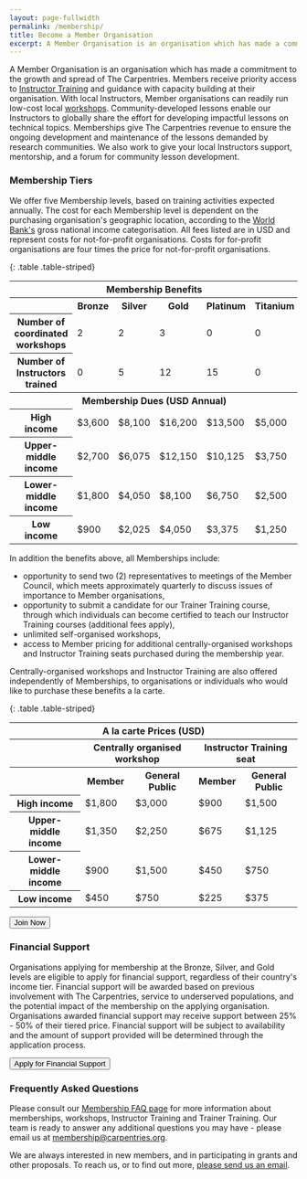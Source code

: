 ```yaml
---
layout: page-fullwidth
permalink: /membership/
title: Become a Member Organisation
excerpt: A Member Organisation is an organisation which has made a commitment to the growth and spread of The Carpentries
---
```


A Member Organisation is an organisation which has made a commitment to the growth and spread of The Carpentries. Members receive priority access to [Instructor Training](https://carpentries.github.io/instructor-training/) and guidance with capacity building at their organisation. With local Instructors, Member organisations can readily run low-cost local [workshops](/workshops/). Community-developed lessons enable our Instructors to globally share the effort for developing impactful lessons on technical topics. Memberships give The Carpentries revenue to ensure the ongoing development and maintenance of the lessons demanded by research communities. We also work to give your local Instructors support, mentorship, and a forum for community lesson development.

### Membership Tiers

We offer five Membership levels, based on training activities expected annually. The cost for each Membership level is dependent on the
purchasing organisation's geographic location, according to the
[World Bank's](https://datahelpdesk.worldbank.org/knowledgebase/articles/906519-world-bank-country-and-lending-groups) gross national income 
categorisation. All fees listed are in USD and represent costs for not-for-profit organisations. 
Costs for for-profit organisations are four times the price for not-for-profit organisations. 

{: .table .table-striped}  

<table>
  <tr>
    <th colspan=6>Membership Benefits</th>
  </tr>
  <tr>
    <th></th>
    <th>Bronze</th>
    <th>Silver</th>
    <th>Gold</th>
    <th>Platinum</th>
    <th>Titanium</th>
  </tr>
  <tr>
    <th>Number of coordinated workshops</th>
    <td>2</td>
    <td>2</td>
    <td>3</td>
	<td>0</td>
	<td>0</td>
  </tr>
  <tr>
    <th>Number of Instructors trained</th>
    <td>0</td>
    <td>5</td>
    <td>12</td>
    <td>15</td>
    <td>0</td>
  </tr>
  <tr>
    <th colspan=6>Membership Dues (USD Annual)</th>
  </tr>
  <tr>
    <th>High income</th>
    <td>$3,600</td>
    <td>$8,100</td>
    <td>$16,200</td>
    <td>$13,500</td>
    <td>$5,000</td>
  </tr>
  <tr>
    <th>Upper-middle income</th>
    <td>$2,700</td>
    <td>$6,075</td>
    <td>$12,150</td>
    <td>$10,125</td>
    <td>$3,750</td>
  </tr>
  <tr>
    <th>Lower-middle income</th>
    <td>$1,800</td>
    <td>$4,050</td>
    <td>$8,100</td>
    <td>$6,750</td>
    <td>$2,500</td>
  </tr>
  <tr>
    <th>Low income</th>
    <td>$900</td>
    <td>$2,025</td>
    <td>$4,050</td>
    <td>$3,375</td>
    <td>$1,250</td>
  </tr>
</table> 

In addition the benefits above, all Memberships include:
* opportunity to send two (2) representatives to meetings of the Member Council, which meets approximately quarterly to discuss issues of importance to Member organisations,
* opportunity to submit a candidate for our Trainer Training course, through which individuals can become certified to teach our Instructor Training courses (additional fees apply),
* unlimited self-organised workshops,
* access to Member pricing for additional centrally-organised workshops and Instructor Training seats purchased during the membership year. 

Centrally-organised workshops and Instructor Training are also offered independently of Memberships, to organisations or individuals
who would like to purchase these benefits a la carte. 

{: .table .table-striped}  

<table>
  <tr>
      <th colspan=6>A la carte Prices (USD)</th>
  </tr>
  <tr>
      <th colspan=2></th>
      <th colspan=2>Centrally organised workshop</th>
      <th colspan=2>Instructor Training seat</th>
  </tr>
  <tr>
    <th colspan=2></th>
  	<th>Member</th>
    <th>General Public</th>
    <th>Member</th>
    <th>General Public</th>
  <tr>
    <th colspan=2>High income</th>
    <td>$1,800</td>
    <td>$3,000</td>
    <td>$900</td>
	<td>$1,500</td>
  </tr>
  <tr>
    <th colspan=2>Upper-middle income</th>
    <td>$1,350</td>
    <td>$2,250</td>
    <td>$675</td>
	<td>$1,125</td>
  </tr>
    <tr>
    <th colspan=2>Lower-middle income</th>
    <td>$900</td>
    <td>$1,500</td>
    <td>$450</td>
	<td>$750</td>
  </tr>
  <tr>
    <th colspan=2>Low income</th>
    <td>$450</td>
    <td>$750</td>
    <td>$225</td>
	<td>$375</td>
  </tr>
</table> 

<a href="https://carpentries.typeform.com/to/Hmfe6L">
  <button class="btn">
    Join Now
  </button>
</a>

### Financial Support

Organisations applying for membership at the Bronze, Silver, and Gold levels are eligible to apply for 
financial support, regardless of their country's income tier. Financial support
will be awarded based on previous involvement with The Carpentries, service to underserved populations, and the potential impact 
of the membership on the applying organisation. Organisations awarded financial support may receive support between 25% - 50% of 
their tiered price. Financial support will be subject to availability and the amount of support provided will be determined 
through the application process.  

<a href="https://carpentries.typeform.com/to/lZat2eO5">
  <button class="btn">
    Apply for Financial Support
  </button>
</a>


### Frequently Asked Questions

Please consult our [Membership FAQ page](/member_faq) for more information about memberships, workshops, Instructor Training and Trainer Training.
Our team is ready to answer any additional questions you may have - please email us at [membership@carpentries.org](mailto:membership@carpentries.org).

We are always interested in new members, and in participating in grants and other proposals. To reach us, or to
find out more, [please send us an email](mailto:membership@carpentries.org).
